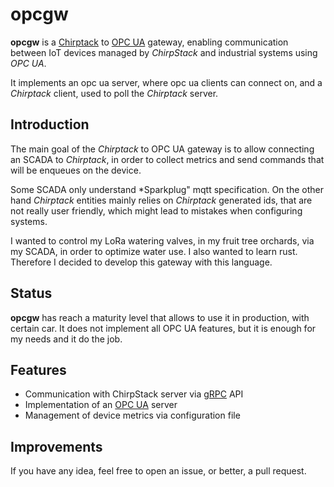 # opcgw

**opcgw** is a [Chirptack](https://www.chirpstack.io/) to [OPC UA](https://opcfoundation.org) gateway,
enabling communication between IoT devices managed by *ChirpStack*
and industrial systems using *OPC UA*.

It implements an opc ua server, where opc ua clients can connect on,
and a *Chirptack* client, used to poll the *Chirptack* server.


## Introduction

The main goal of the *Chirptack* to OPC UA gateway is to allow connecting
an SCADA to *Chirptack*, in order to collect metrics and send commands
that will be enqueues on the device.

Some SCADA only understand *Sparkplug" mqtt specification.
On the other hand *Chirptack* entities mainly relies on *Chirptack* generated ids,
that are not really user friendly, which might lead to mistakes when configuring systems.

I wanted to control my LoRa watering valves, in my fruit tree orchards, via my SCADA, in order to optimize water use.
I also wanted to learn rust. Therefore I decided to develop this gateway with this language.

## Status

**opcgw** has reach a maturity level that allows to use it in production, with certain car. It does not implement all
OPC UA features, but it is enough for my needs and it do the job.

## Features

- Communication with ChirpStack server via [gRPC](https://grpc.io/) API
- Implementation of an [OPC UA](https://opcfoundation.org) server
- Management of device metrics via configuration file

## Improvements

If you have any idea, feel free to open an issue, or better, a pull request.